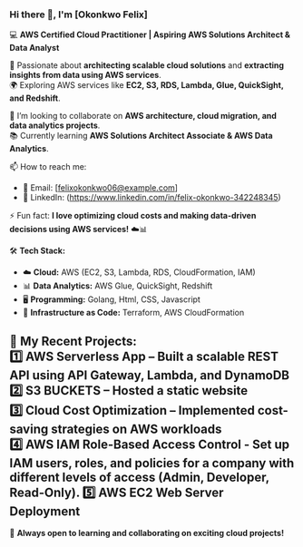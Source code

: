 ### Hi there 👋, I'm [Okonkwo Felix]  

💻 **AWS Certified Cloud Practitioner | Aspiring AWS Solutions Architect & Data Analyst**  

🚀 Passionate about **architecting scalable cloud solutions** and **extracting insights from data using AWS services**.  
🌍 Exploring AWS services like **EC2, S3, RDS, Lambda, Glue, QuickSight, and Redshift**.  

💞️ I’m looking to collaborate on **AWS architecture, cloud migration, and data analytics projects**.  
📚 Currently learning **AWS Solutions Architect Associate & AWS Data Analytics**.  

📫 How to reach me:  
- 📩 Email: [felixokonkwo06@example.com]  
- 🔗 LinkedIn: (https://www.linkedin.com/in/felix-okonkwo-342248345)  

⚡ Fun fact: **I love optimizing cloud costs and making data-driven decisions using AWS services!** ☁️📊  

🛠 **Tech Stack:**  
- ☁️ **Cloud:** AWS (EC2, S3, Lambda, RDS, CloudFormation, IAM)  
- 📊 **Data Analytics:** AWS Glue, QuickSight, Redshift  
- 🖥️ **Programming:** Golang, Html, CSS, Javascript  
- 📡 **Infrastructure as Code:** Terraform, AWS CloudFormation  

🔧 **My Recent Projects:**  
1️⃣ **AWS Serverless App** – Built a **scalable REST API using API Gateway, Lambda, and DynamoDB**  
2️⃣ **S3 BUCKETS** – **Hosted a static website**  
3️⃣ **Cloud Cost Optimization** – Implemented **cost-saving strategies on AWS workloads**  
4️⃣ **AWS IAM Role-Based Access Control** - **Set up IAM users, roles, and policies for a company with different levels of access (Admin, Developer, Read-Only).**
5️⃣ **AWS EC2 Web Server Deployment**
---

🚀 **Always open to learning and collaborating on exciting cloud projects!**  
